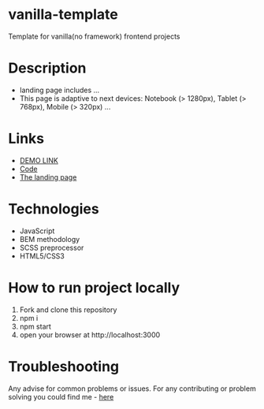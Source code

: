 # vanilla-template
Template for vanilla(no framework) frontend projects

# Description
- landing page includes ...
- This page is adaptive to next devices: Notebook (> 1280px), Tablet (> 768px), Mobile (> 320px) ...

# Links
- [DEMO LINK]( ... )
- [Code]( ... )
- [The landing page]( ... )

# Technologies
- JavaScript
- BEM methodology
- SCSS preprocessor
- HTML5/CSS3

# How to run project locally
1. Fork and clone this repository
2. npm i
3. npm start
4. open your browser at http://localhost:3000

# Troubleshooting
Any advise for common problems or issues. For any contributing or problem solving you could find me - [here](https://t.me/yurasokal)
